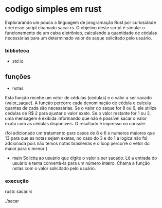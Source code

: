 # codigo simples em rust
Explorarando um pouco a linguagem de programação Rust por curiosidade criei esse script chamado sacar.rs. 
O objetivo deste script é simular o funcionamento de um caixa eletrônico, calculando a quantidade de cédulas necessárias para um determinado valor de saque solicitado pelo usuário.

### biblioteca 
- std:io

## funções 

- notas

Esta função recebe um vetor de cédulas (cedulas) e o valor a ser sacado (valor_saque).
A função percorre cada denominação de cédula e calcula quantas de cada são necessárias.
Se o valor do saque for 8 ou 6, ele utiliza cédulas de R$ 2 para ajustar o valor exato.
Se o valor restante for 1 ou 3, uma mensagem é exibida informando que não é possível sacar o valor exato com as cédulas disponíveis.
O resultado é impresso no console.

(foi adicionado um tratamento para casos de 8 e 6 e numeros maiores que 13 para que as notas sejam exatas, 
no caso do 3 e do 1 a logica não foi adcionada pois não temos notas brasileiras e o loop percorre o vetor 
do maior para o menor )

- main
Solicita ao usuário que digite o valor a ser sacado.
Lê a entrada do usuário e tenta convertê-la para um número inteiro.
Chama a função notas com o valor solicitado pelo usuário.

### execução

rustc sacar.rs


./sacar
